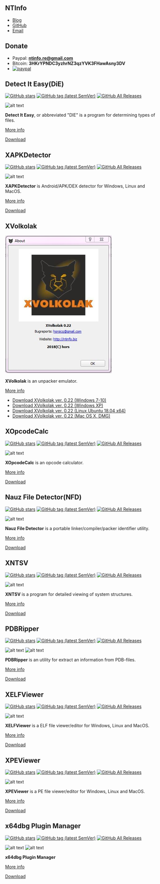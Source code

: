 ## NTInfo
- [Blog](https://horsicq.github.io/blog/)
- [GitHub](https://github.com/horsicq/)
- [Email](mailto:horsicq@gmail.com?subject=NTInfo)

## Donate
- Paypal: **ntinfo.re@gmail.com** 
- Bitcoin: **3HKrYPNDC3yzhrNZ3qzYVK3FHawAsny3DV**
- [![paypal](https://www.paypalobjects.com/en_US/i/btn/btn_donateCC_LG.gif)](https://www.paypal.com/cgi-bin/webscr?cmd=_s-xclick&hosted_button_id=NF3FBD3KHMXDN)

## Detect It Easy(DiE)
[![GitHub stars](https://img.shields.io/github/stars/horsicq/Detect-It-Easy.svg)](https://github.com/horsicq/Detect-It-Easy)
[![GitHub tag (latest SemVer)](https://img.shields.io/github/tag/horsicq/DIE-engine.svg)](https://github.com/horsicq/DIE-engine/releases)
[![GitHub All Releases](https://img.shields.io/github/downloads/horsicq/DIE-engine/total.svg)](https://github.com/horsicq/DIE-engine/releases)

![alt text](https://github.com/horsicq/Detect-It-Easy/raw/master/screenshot.jpg "Screenshot")

**Detect It Easy**, or abbreviated "DIE" is a program for determining types of files.

[More info](https://github.com/horsicq/Detect-It-Easy)

[Download](https://github.com/horsicq/DIE-engine/releases)

## XAPKDetector
[![GitHub stars](https://img.shields.io/github/stars/horsicq/XAPKDetector.svg)](https://github.com/horsicq/XAPKDetector)
[![GitHub tag (latest SemVer)](https://img.shields.io/github/tag/horsicq/XAPKDetector.svg)](https://github.com/horsicq/XAPKDetector/releases)
[![GitHub All Releases](https://img.shields.io/github/downloads/horsicq/XAPKDetector/total.svg)](https://github.com/horsicq/XAPKDetector/releases)

![alt text](https://github.com/horsicq/XAPKDetector/raw/master/docs/1.png "Screenshot")

**XAPKDetector** is Android/APK/DEX detector for Windows, Linux and MacOS.

[More info](https://github.com/horsicq/XAPKDetector)

[Download](https://github.com/horsicq/XAPKDetector/releases)

## XVolkolak

![alt text](https://github.com/horsicq/horsicq.github.io/raw/master/images/xvolkolak.jpg "Screenshot")

**XVolkolak** is an unpacker emulator.

[More info](http://n10info.blogspot.com/2018/07/xvolkolak-021.html)

- [Download XVolkolak ver. 0.22 (Windows 7-10)](https://www.dropbox.com/s/nziop8xznuu09ra/xvlk_win32_public_0.22.zip?dl=1)
- [Download XVolkolak ver. 0.22 (Windows XP)](https://www.dropbox.com/s/vbac57we8p18qol/xvlk_winxp_public_0.22.zip?dl=1)
- [Download XVolkolak ver. 0.22 (Linux Ubuntu 18.04 x64)](https://www.dropbox.com/s/7sk61nc798kcg32/xvlk_lin64_public_0.22.tar.gz?dl=1)
- [Download XVolkolak ver. 0.22 (Mac OS X, DMG)](https://www.dropbox.com/s/2cfhtzdwfffr3m7/xvlk_mac_public_0.22.dmg?dl=1)

## XOpcodeCalc
[![GitHub stars](https://img.shields.io/github/stars/horsicq/XOpcodeCalc.svg)](https://github.com/horsicq/XOpcodeCalc)
[![GitHub tag (latest SemVer)](https://img.shields.io/github/tag/horsicq/XOpcodeCalc.svg)](https://github.com/horsicq/XOpcodeCalc/releases)
[![GitHub All Releases](https://img.shields.io/github/downloads/horsicq/XOpcodeCalc/total.svg)](https://github.com/horsicq/XOpcodeCalc/releases)

![alt text](https://github.com/horsicq/XOpcodeCalc/raw/master/screenshot_gui.jpg "Screenshot")

**XOpcodeCalc** is an opcode calculator.

[More info](https://github.com/horsicq/XOpcodeCalc)

[Download](https://github.com/horsicq/XOpcodeCalc/releases)

## Nauz File Detector(NFD)
[![GitHub stars](https://img.shields.io/github/stars/horsicq/Nauz-File-Detector.svg)](https://github.com/horsicq/Nauz-File-Detector)
[![GitHub tag (latest SemVer)](https://img.shields.io/github/tag/horsicq/Nauz-File-Detector.svg)](https://github.com/horsicq/Nauz-File-Detector/releases)
[![GitHub All Releases](https://img.shields.io/github/downloads/horsicq/Nauz-File-Detector/total.svg)](https://github.com/horsicq/Nauz-File-Detector/releases)

![alt text](https://github.com/horsicq/Nauz-File-Detector/raw/master/screenshot_gui.jpg "Screenshot")

**Nauz File Detector** is a portable linker/compiler/packer identifier utility.

[More info](https://github.com/horsicq/Nauz-File-Detector)

[Download](https://github.com/horsicq/Nauz-File-Detector/releases)

## XNTSV
[![GitHub stars](https://img.shields.io/github/stars/horsicq/xntsv.svg)](https://github.com/horsicq/xntsv)
[![GitHub tag (latest SemVer)](https://img.shields.io/github/tag/horsicq/xntsv.svg)](https://github.com/horsicq/xntsv/releases)
[![GitHub All Releases](https://img.shields.io/github/downloads/horsicq/xntsv/total.svg)](https://github.com/horsicq/xntsv/releases)

![alt text](https://github.com/horsicq/xntsv/raw/master/screenshot.jpg "Screenshot")

**XNTSV** is a program for detailed viewing of system structures.

[More info](https://github.com/horsicq/xntsv)

[Download](https://github.com/horsicq/xntsv/releases)

## PDBRipper
[![GitHub stars](https://img.shields.io/github/stars/horsicq/PDBRipper.svg)](https://github.com/horsicq/PDBRipper)
[![GitHub tag (latest SemVer)](https://img.shields.io/github/tag/horsicq/PDBRipper.svg)](https://github.com/horsicq/PDBRipper/releases)
[![GitHub All Releases](https://img.shields.io/github/downloads/horsicq/PDBRipper/total.svg)](https://github.com/horsicq/PDBRipper/releases)

![alt text](https://github.com/horsicq/PDBRipper/raw/master/docs/screenshot_gui.jpg "Screenshot")
![alt text](https://github.com/horsicq/PDBRipper/raw/master/docs/screenshot_console.jpg "Screenshot")

**PDBRipper** is an utility for extract an information from PDB-files.

[More info](https://github.com/horsicq/PDBRipper)

[Download](https://github.com/horsicq/PDBRipper/releases)

## XELFViewer
[![GitHub stars](https://img.shields.io/github/stars/horsicq/XELFViewer.svg)](https://github.com/horsicq/XELFViewer)
[![GitHub tag (latest SemVer)](https://img.shields.io/github/tag/horsicq/XELFViewer.svg)](https://github.com/horsicq/XELFViewer/releases)
[![GitHub All Releases](https://img.shields.io/github/downloads/horsicq/XELFViewer/total.svg)](https://github.com/horsicq/XELFViewer/releases)

![alt text](https://github.com/horsicq/XELFViewer/raw/master/docs/1.png "Screenshot")

**XELFViewer** is a ELF file viewer/editor for Windows, Linux and MacOS.

[More info](https://github.com/horsicq/XELFViewer)

[Download](https://github.com/horsicq/XELFViewer/releases)

## XPEViewer
[![GitHub stars](https://img.shields.io/github/stars/horsicq/XPEViewer.svg)](https://github.com/horsicq/XPEViewer)
[![GitHub tag (latest SemVer)](https://img.shields.io/github/tag/horsicq/XPEViewer.svg)](https://github.com/horsicq/XPEViewer/releases)
[![GitHub All Releases](https://img.shields.io/github/downloads/horsicq/XPEViewer/total.svg)](https://github.com/horsicq/XPEViewer/releases)

![alt text](https://github.com/horsicq/XPEViewer/raw/master/docs/1.png "Screenshot")

**XPEViewer** is a PE file viewer/editor for Windows, Linux and MacOS.

[More info](https://github.com/horsicq/XPEViewer)

[Download](https://github.com/horsicq/XPEViewer/releases)

## x64dbg Plugin Manager
[![GitHub stars](https://img.shields.io/github/stars/horsicq/x64dbg-Plugin-Manager.svg)](https://github.com/horsicq/x64dbg-Plugin-Manager)
[![GitHub tag (latest SemVer)](https://img.shields.io/github/tag/horsicq/x64dbg-Plugin-Manager.svg)](https://github.com/horsicq/x64dbg-Plugin-Manager/releases)
[![GitHub All Releases](https://img.shields.io/github/downloads/horsicq/x64dbg-Plugin-Manager/total.svg)](https://github.com/horsicq/x64dbg-Plugin-Manager/releases)

![alt text](https://github.com/horsicq/x64dbg-Plugin-Manager/raw/master/docs/screenshot_gui.jpg "Screenshot")
![alt text](https://github.com/horsicq/x64dbg-Plugin-Manager/raw/master/docs/screenshot_console.jpg "Screenshot")

**x64dbg Plugin Manager**

[More info](https://github.com/horsicq/x64dbg-Plugin-Manager)

[Download](https://github.com/horsicq/x64dbg-Plugin-Manager/releases)
